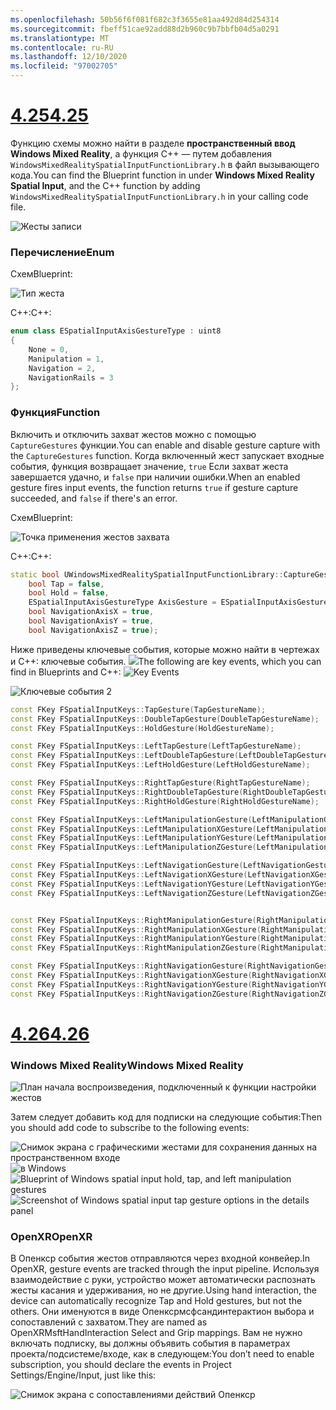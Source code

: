 ```yaml
---
ms.openlocfilehash: 50b56f6f081f682c3f3655e81aa492d84d254314
ms.sourcegitcommit: fbeff51cae92add88d2b960c9b7bbfb04d5a0291
ms.translationtype: MT
ms.contentlocale: ru-RU
ms.lasthandoff: 12/10/2020
ms.locfileid: "97002705"
---
```

# <a name="425"></a>[<span data-ttu-id="a03f1-101">4.25</span><span class="sxs-lookup"><span data-stu-id="a03f1-101">4.25</span></span>](#tab/425)

<span data-ttu-id="a03f1-102">Функцию схемы можно найти в разделе **пространственный ввод Windows Mixed Reality**, а функция C++ — путем добавления `WindowsMixedRealitySpatialInputFunctionLibrary.h` в файл вызывающего кода.</span><span class="sxs-lookup"><span data-stu-id="a03f1-102">You can find the Blueprint function in under **Windows Mixed Reality Spatial Input**, and the C++ function by adding `WindowsMixedRealitySpatialInputFunctionLibrary.h` in your calling code file.</span></span>

![Жесты записи](../images/unreal/capture-gestures.png)

### <a name="enum"></a><span data-ttu-id="a03f1-104">Перечисление</span><span class="sxs-lookup"><span data-stu-id="a03f1-104">Enum</span></span>
<!-- Deprecated
The `ESPatialInputAxisGestureType` enum describes spatial axis gestures and are [fully documented](../../out-of-scope/deprecated/holograms-211.md).
-->
<span data-ttu-id="a03f1-105">Схем</span><span class="sxs-lookup"><span data-stu-id="a03f1-105">Blueprint:</span></span>

![Тип жеста](../images/unreal/gesture-type.png)

<span data-ttu-id="a03f1-107">C++:</span><span class="sxs-lookup"><span data-stu-id="a03f1-107">C++:</span></span>
```cpp
enum class ESpatialInputAxisGestureType : uint8
{
    None = 0,
    Manipulation = 1,
    Navigation = 2,
    NavigationRails = 3
};
```

### <a name="function"></a><span data-ttu-id="a03f1-108">Функция</span><span class="sxs-lookup"><span data-stu-id="a03f1-108">Function</span></span>
<span data-ttu-id="a03f1-109">Включить и отключить захват жестов можно с помощью `CaptureGestures` функции.</span><span class="sxs-lookup"><span data-stu-id="a03f1-109">You can enable and disable gesture capture with the `CaptureGestures` function.</span></span> <span data-ttu-id="a03f1-110">Когда включенный жест запускает входные события, функция возвращает значение, `true` Если захват жеста завершается удачно, и `false` при наличии ошибки.</span><span class="sxs-lookup"><span data-stu-id="a03f1-110">When an enabled gesture fires input events, the function returns `true` if gesture capture succeeded, and `false` if there's an error.</span></span>

<span data-ttu-id="a03f1-111">Схем</span><span class="sxs-lookup"><span data-stu-id="a03f1-111">Blueprint:</span></span>

![Точка применения жестов захвата](../images/unreal/capture-gestures-bp.png)

<span data-ttu-id="a03f1-113">C++:</span><span class="sxs-lookup"><span data-stu-id="a03f1-113">C++:</span></span>
```cpp
static bool UWindowsMixedRealitySpatialInputFunctionLibrary::CaptureGestures(
    bool Tap = false,
    bool Hold = false,
    ESpatialInputAxisGestureType AxisGesture = ESpatialInputAxisGestureType::None,
    bool NavigationAxisX = true,
    bool NavigationAxisY = true,
    bool NavigationAxisZ = true);
```

<span data-ttu-id="a03f1-114">Ниже приведены ключевые события, которые можно найти в чертежах и C++: ключевые события. ![](../images/unreal/key-events.png)</span><span class="sxs-lookup"><span data-stu-id="a03f1-114">The following are key events, which you can find in Blueprints and C++: ![Key Events](../images/unreal/key-events.png)</span></span>

![Ключевые события 2](../images/unreal/key-events2.png)
```cpp
const FKey FSpatialInputKeys::TapGesture(TapGestureName);
const FKey FSpatialInputKeys::DoubleTapGesture(DoubleTapGestureName);
const FKey FSpatialInputKeys::HoldGesture(HoldGestureName);

const FKey FSpatialInputKeys::LeftTapGesture(LeftTapGestureName);
const FKey FSpatialInputKeys::LeftDoubleTapGesture(LeftDoubleTapGestureName);
const FKey FSpatialInputKeys::LeftHoldGesture(LeftHoldGestureName);

const FKey FSpatialInputKeys::RightTapGesture(RightTapGestureName);
const FKey FSpatialInputKeys::RightDoubleTapGesture(RightDoubleTapGestureName);
const FKey FSpatialInputKeys::RightHoldGesture(RightHoldGestureName);

const FKey FSpatialInputKeys::LeftManipulationGesture(LeftManipulationGestureName);
const FKey FSpatialInputKeys::LeftManipulationXGesture(LeftManipulationXGestureName);
const FKey FSpatialInputKeys::LeftManipulationYGesture(LeftManipulationYGestureName);
const FKey FSpatialInputKeys::LeftManipulationZGesture(LeftManipulationZGestureName);

const FKey FSpatialInputKeys::LeftNavigationGesture(LeftNavigationGestureName);
const FKey FSpatialInputKeys::LeftNavigationXGesture(LeftNavigationXGestureName);
const FKey FSpatialInputKeys::LeftNavigationYGesture(LeftNavigationYGestureName);
const FKey FSpatialInputKeys::LeftNavigationZGesture(LeftNavigationZGestureName);


const FKey FSpatialInputKeys::RightManipulationGesture(RightManipulationGestureName);
const FKey FSpatialInputKeys::RightManipulationXGesture(RightManipulationXGestureName);
const FKey FSpatialInputKeys::RightManipulationYGesture(RightManipulationYGestureName);
const FKey FSpatialInputKeys::RightManipulationZGesture(RightManipulationZGestureName);

const FKey FSpatialInputKeys::RightNavigationGesture(RightNavigationGestureName);
const FKey FSpatialInputKeys::RightNavigationXGesture(RightNavigationXGestureName);
const FKey FSpatialInputKeys::RightNavigationYGesture(RightNavigationYGestureName);
const FKey FSpatialInputKeys::RightNavigationZGesture(RightNavigationZGestureName);
```

# <a name="426"></a>[<span data-ttu-id="a03f1-116">4.26</span><span class="sxs-lookup"><span data-stu-id="a03f1-116">4.26</span></span>](#tab/426)

### <a name="windows-mixed-reality"></a><span data-ttu-id="a03f1-117">Windows Mixed Reality</span><span class="sxs-lookup"><span data-stu-id="a03f1-117">Windows Mixed Reality</span></span>

![План начала воспроизведения, подключенный к функции настройки жестов](../images/unreal-hand-tracking-img-09.png)

<span data-ttu-id="a03f1-119">Затем следует добавить код для подписки на следующие события:</span><span class="sxs-lookup"><span data-stu-id="a03f1-119">Then you should add code to subscribe to the following events:</span></span>

<span data-ttu-id="a03f1-120">![Снимок экрана с графическими жестами для сохранения данных на пространственном входе ](../images/unreal/key-events.png)
 ![ в Windows](../images/unreal/key-events2.png)</span><span class="sxs-lookup"><span data-stu-id="a03f1-120">![Blueprint of Windows spatial input hold, tap, and left manipulation gestures](../images/unreal/key-events.png)
![Screenshot of Windows spatial input tap gesture options in the details panel](../images/unreal/key-events2.png)</span></span>

### <a name="openxr"></a><span data-ttu-id="a03f1-121">OpenXR</span><span class="sxs-lookup"><span data-stu-id="a03f1-121">OpenXR</span></span>

<span data-ttu-id="a03f1-122">В Опенкср события жестов отправляются через входной конвейер.</span><span class="sxs-lookup"><span data-stu-id="a03f1-122">In OpenXR, gesture events are tracked through the input pipeline.</span></span> <span data-ttu-id="a03f1-123">Используя взаимодействие с руки, устройство может автоматически распознать жесты касания и удерживания, но не другие.</span><span class="sxs-lookup"><span data-stu-id="a03f1-123">Using hand interaction, the device can automatically recognize Tap and Hold gestures, but not the others.</span></span> <span data-ttu-id="a03f1-124">Они именуются в виде Опенксрмсфсандинтерактион выбора и сопоставлений с захватом.</span><span class="sxs-lookup"><span data-stu-id="a03f1-124">They are named as OpenXRMsftHandInteraction Select and Grip mappings.</span></span> <span data-ttu-id="a03f1-125">Вам не нужно включать подписку, вы должны объявить события в параметрах проекта/подсистеме/входе, как в следующем:</span><span class="sxs-lookup"><span data-stu-id="a03f1-125">You don’t need to enable subscription, you should declare the events in Project Settings/Engine/Input, just like this:</span></span>

![Снимок экрана с сопоставлениями действий Опенкср](../images/unreal-hand-tracking-img-12.png)
